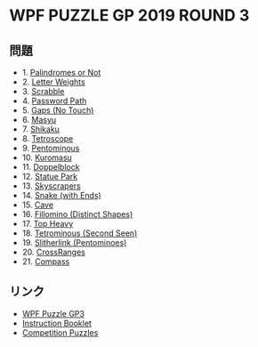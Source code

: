 # WPF PUZZLE GP 2019 ROUND 3

## 問題
- 1\. [Palindromes or Not](../puzzle/palindromesornot.md)
- 2\. [Letter Weights](../puzzle/letterweights.md)
- 3\. [Scrabble](../puzzle/scrabble.md)
- 4\. [Password Path](../puzzle/passwordpath.md)
- 5\. [Gaps (No Touch)](../puzzle/gaps-notouch.md)
- 6\. [Masyu](../puzzle/masyu.md)
- 7\. [Shikaku](../puzzle/shikaku.md)
- 8\. [Tetroscope](../puzzle/tetroscope.md)
- 9\. [Pentominous](../puzzle/pentominous.md)
- 10\. [Kuromasu](../puzzle/kuromasu.md)
- 11\. [Doppelblock](../puzzle/doppelblock.md)
- 12\. [Statue Park](../puzzle/statuepark.md)
- 13\. [Skyscrapers](../puzzle/skyscrapers.md)
- 14\. [Snake (with Ends)](../puzzle/snake.md)
- 15\. [Cave](../puzzle/cave.md)
- 16\. [Fillomino (Distinct Shapes)](../puzzle/fillomino-distinctshapes.md)
- 17\. [Top Heavy](../puzzle/topheavy.md)
- 18\. [Tetrominous (Second Seen)](../puzzle/tetrominous-secondseen.md)
- 19\. [Slitherlink (Pentominoes)](../puzzle/slitherlink-pentominoes.md)
- 20\. [CrossRanges](../puzzle/crossranges.md)
- 21\. [Compass](../puzzle/compass.md)

## リンク
- [WPF Puzzle GP3](https://gp.worldpuzzle.org/content/wpf-puzzle-gp3-4)
- [Instruction Booklet](https://gp.worldpuzzle.org/content/instruction-booklet-86)
- [Competition Puzzles](https://gp.worldpuzzle.org/content/competition-puzzles-51)
